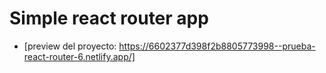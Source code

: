 # Simple react router app


- [preview del proyecto: https://6602377d398f2b8805773998--prueba-react-router-6.netlify.app/]